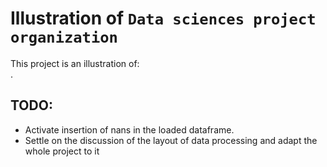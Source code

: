 # Illustration of `Data sciences project organization`

This project is an illustration of:  
<TODO>.

## TODO:

* Activate insertion of nans in the loaded dataframe.
* Settle on the discussion of the layout of data processing and adapt the whole
  project to it

